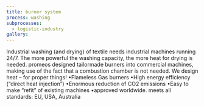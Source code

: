 ```yaml
---
title: burner system
process: washing
subprocesses:
  - logistic-industry
gallery:
---
```


Industrial washing (and drying) of textile needs industrial machines running 24/7.  The more powerful the washing capacity, the more heat for drying is needed.  promeos designed tailormade burners into commercial machines, making use of the fact that a combustion chamber is not needed.  We design heat – for proper things!  •Flameless Gas burners •High energy efficiency (“direct heat injection”) •Enormous reduction of CO2 emissions •Easy to make “refit” of existing machines •approved worldwide. meets all standards: EU, USA, Australia

